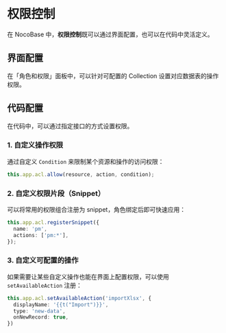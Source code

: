 # 权限控制

在 NocoBase 中，**权限控制**既可以通过界面配置，也可以在代码中灵活定义。

## 界面配置
在「角色和权限」面板中，可以针对可配置的 Collection 设置对应数据表的操作权限。

## 代码配置
在代码中，可以通过指定接口的方式设置权限。

### 1. 自定义操作权限
通过自定义 `Condition` 来限制某个资源和操作的访问权限：

```ts
this.app.acl.allow(resource, action, condition);
```

### 2. 自定义权限片段（Snippet）
可以将常用的权限组合注册为 snippet，角色绑定后即可快速应用：

```ts
this.app.acl.registerSnippet({
  name: 'pm',
  actions: ['pm:*'],
});
```

### 3. 自定义可配置的操作
如果需要让某些自定义操作也能在界面上配置权限，可以使用 `setAvailableAction` 注册：

```ts
this.app.acl.setAvailableAction('importXlsx', {
  displayName: '{{t("Import")}}',
  type: 'new-data',
  onNewRecord: true,
})
```

